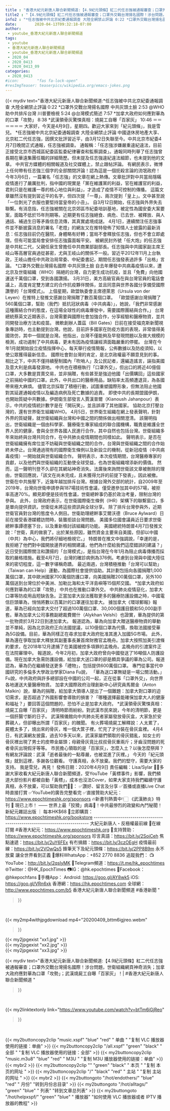 ```yaml
---
title : "香港大紀元新唐人聯合新聞頻道:【4.9紀元頭條】紅二代任志強被通報審查；口罩外交戰台灣揚名國際！涉台問題，世衛組織網頁神奇消失；加拿大政府應對華為口罩「攻勢」；武漢燒屍工自曝「百家灰」！| #香港大紀元新唐人聯合新聞頻道 "
title2 : "【4.9紀元頭條】紅二代任志強被通報審查；口罩外交戰台灣揚名國際！涉台問題，世衛組織網頁神奇消失；加拿大政府應對華為口罩「攻勢」；武漢燒屍工自曝「百家灰」！| #香港大紀元新唐人聯合新聞頻道 "
info2 : "*任志強被中共北京紀委通報調查 大陸全網禁止評論 0:22 *口罩外交戰台灣揚名國際   中共灰頭土臉 2:53 @WHO助中共排斥台灣 川普要檢視 5:24 @台灣模式簡述 7:57 *加拿大政府如何應對華為的口罩「攻勢」 8:38 *武漢領骨灰驚悚真相：燒屍工自曝「百家灰」 10:46  ＝＝＝＝＝＝  大家好，今天是4月9日，星期四。歡迎大家來到「紀元頭條」，我是雪兒。  *任志強被中共北京紀委通報調查 大陸全網禁止評論  中國退休房地產大享、北京紅二代任志強，因撰文批評習近平，由3月12日失聯至今。中共北京市紀委4月7日晚間正式通報，任志強被調查。  通報稱：「任志強涉嫌嚴重違紀違法，目前正接受北京市西城區紀委區監委紀律審查和監察調查」。通報同時列舉了任志強曾長期在華遠集團任職的詳細簡歷。但未提及任志強違紀違法細節，也未提到他的文章。  中共官方媒體的相關報道及社交媒體上，禁止跟帖評論。  有網民表示，微博上任何帶有任志強三個字的全部關閉評論！認為這是一個扼殺言論的流氓政府！  今年3月6日，一篇署名「任志強」的文章在網上熱傳。文章批評對中共當局隱瞞疫情進行了嚴厲批判，指中國的現實是「黨在維護黨的利益，官在維護官的利益，君則只是在維護一尊的核心地位與利益」，才造成了疫情不可控制的傳播。  這篇文章雖然沒有提到習近平的名字，但四次提「一尊」、兩次提到「皇上」。文中甚至說「一位剝光了衣服也要堅持當皇帝的小丑」。  自3月12日開始，任志強與外界失去聯繫。有消息指，任志強被關在北京郊區市紀委培訓基地，被定性為國安委大案要案，面臨不低於15年刑期等。近期更有任志強絕食、病危、已去世、被釋放、與人通話、補過生日等矛盾信息流傳，其真實處境成謎。  4月1日，連續關注任志強事件並不斷披露消息的署名「老燈」的網友又在推特發佈了知情人士披露的最新消息：任志強目前仍在醫院，身體略有好轉；當局不會釋放任志強，但也不會立即處理。但有可能當局會安排任志強露面報平安。  被網民封外號「任大炮」的任志強是中共紅二代，父親任泉生曾擔任中共商業部副部長。任志強與中共國家副主席王岐山等高層官員過從甚密，尤與王岐山的關係不一般。習近平2012年11月上台執政，王岐山擔任中共政治局常委、中紀委書記，期間任志強發表過許多「出格」言論。  *口罩外交戰台灣揚名國際   中共灰頭土臉  自去年爆發中共病毒疫情以來，遭北京及世衛組織（WHO）隔絕的台灣，自力更生成功抗疫，並且「免費」向他國運送千萬個口罩，受到各國讚揚。  3月31日，美方高級官員在與台灣官員的電話會議上，高度肯定雙方建立的合作抗疫夥伴關係，並且同意與世界各國分享備受國際讚譽的「台灣模式」。  上個星期，歐盟執委會主席德萊恩（Ursula von der Leyen）在推特上發推文感謝台灣捐贈了數百萬個口罩。  「歐盟感謝台灣捐贈了560萬個口罩，幫助（我們）抵抗冠狀病毒（中共病毒）」，她說，「我們非常感謝這種團結合作的態度，在這場全球性的病毒爆發中，需要國際團結與合作。」  台灣總統蔡英文近期表示，台灣需要與國際社會加強合作，分享經驗和醫療物資，並共同開發治療方法和疫苗。  微軟創辦人蓋茲（Bill Gates）日前在接受福克斯新聞視象專訪時，也主動提到台灣。他說，目前許多國家在防疫方面的表現，非常值得美國效仿，其中一個就是台灣。他指出，台灣不僅能夠及早發現問題以及做大規模的檢測，成功遏制了中共病毒，更未有因為疫情讓經濟面臨嚴重的停擺。  台灣在今年1月就開始設立疫情指揮中心，每天舉行疫情簡報，公佈數據以及防疫須知，以使公眾獲得最新信息。  國際社會對台灣的肯定，是北京政權最不願意見到的事。  相比之下，中共不僅持續壓制國內「吹哨人」及公民記者，還編造謠言，誣指美國及意大利是病毒發源地。  中共也在積極執行「口罩外交」，但出口的將近40億個口罩，大多數是買賣交易，並非捐贈，有些甚至是強迫他國「出價購回」這些國家之前捐給中國的口罩。此外，中共出口的醫療用品，缺陷率太高頻遭退貨，為各國帶來極大麻煩。  儘管北京採取了積極行動，試圖重塑國際形象，但無法阻止他國對其延遲通報疫情以及編造病例及死亡數據的追責。  即使中共的長期盟國伊朗，也開始質疑中共數據。伊朗衛生部發言人賈漢普爾（Kianoush Jahanpour）表示，中共的疫情統計數字是在「開玩笑」，並且誤導了其他國家。  協助北京打壓台灣的，還有世界衛生組織WHO。  4月5日，世界衛生組織在網上發表聲明，針對外界的質疑聲，就世衛組織與台灣和中國之間的關係做出相關澄清。  該聲明指出，世衛組織是一個由科學家、醫療衛生專家組成的聯合國機構，職責是維護全世界人民的健康，會與全世界各國人民進行合作，其中自然也包括台灣。世衛組織多年來始終與台灣共同合作，在中共肺炎疫情期間也同樣如此。  聲明表示，是否在世衛組織擁有席位並不妨礙與世衛組織之間的合作，台灣與世衛組織之間的合作始終未停止。台灣通過現有的國際衛生條例以及新設立的機制，從新冠疫情（中共病毒疫情）一開始就與世衛組織合作。  聲明表示，本次疫情期間，台灣醫療專家的貢獻，以及他們與世衛組織的互動使全球受益，也為世衛組織增添新的價值。  然而，這一聲明刊登不久卻在其網站神奇消失。法廣後來詢問世衛該文章被刪除的理由，世衛回應說，「該文在尚未完成，且未獲得允許的前提下發表」，因此被撤。  世衛在中共施壓下，近幾年越加排斥台灣。根據台灣外交部的統計，自2009年至2019年，台灣向世衛申請參與187場技術性會議，僅受邀參加其中的57場，被拒率高達70%。顯見即便是技術性會議，世衛總幹事仍基於政治考量，限制台灣的參與。  此外，台灣政府表示，在世衛國際衛生條例（IHR）架構下的聯繫窗口，多是單向提供資訊，世衛從未將這些資訊與全球分享。  除了排斥台灣參與外，近期世衛官員對台灣的態度令人側目。世衛助理總幹事艾爾沃德（Bruce Aylward）日前在接受香港媒體訪問時，裝聾拒談台灣問題。  美國多位國會議員近日要求世衛總幹事譚德塞下台，以及重新檢討該組織的功能。  美國總統特朗普4月7日發推文說：「世衛，真的做衰了。出於某些原因，雖然資金主要來自美國，但卻以中國（中共）為中心，我們將仔細地檢視它。」  特朗普在推文中強調說，「幸運的是，我拒絕了他們對中國開放邊界的相關建議，他們為什麼給我們這麼錯誤的建議？」  近日受到國際關注和讚揚的「台灣模式」，是指台灣在今年1月為阻止病毒傳播而採取的嚴格措施。截至4月7日，台灣的確診病例為376例。考慮到台灣與中國大陸往來的密切程度，這一數字堪稱奇蹟。  最近兩週，台灣積極推動「台灣可以幫助」（Taiwan can Help）運動，為國際社會提供協助。其計劃包括向各國捐贈1,000萬個口罩，其中歐洲國家700萬個防護口罩，向美國捐贈200萬個口罩，另外100萬個送到台灣位於中美洲、加勒比海和太平洋島嶼等15個邦交國。  *加拿大政府如何應對華為的口罩「攻勢」  中共也在推動口罩外交。  中共肺炎疫情惡化，加拿大口罩等防疫用品短缺告急。正當加拿大設法獲取更多的醫療防護設備之時，中國電信巨頭華為，悄悄將數以百萬計的口罩運往加拿大。  據加拿大《環球郵報》報道，華為已經向加拿大交付了超過100萬個口罩、30,000個護目鏡和50,000副手套。華為加拿大公司事務副總裁費爾什（Alykhan Velshi）也證實，華為提供的第一批物資於3月22日到達加拿大。  報道認為，華為向加拿大贈送醫療物資的舉動並不單純，因為北京政府正向法國提議，以10億個口罩為代價，換取法國接受華為5G設備。目前，華為同樣正在尋求加拿大政府批准其進入加國5G市場。  此外，華為還在爭取加拿大釋放其副董事長兼首席財務官孟晚舟。加拿大按照加美引渡條約要求，在2018年12月逮捕了在美國被控多項罪的孟晚舟。孟晚舟的引渡案件正在法院審理中。  報道說，今年2月初，加拿大政府曾向中國發送了16噸個人防護設備。現在加拿大急需防護設備，給加拿大送口罩的卻是頗具爭議的華為公司。報道認為，華為仍在繼續發送更多「禮物」，包括提供600萬個口罩。  專門從事當代中國研究的多倫多大學政治學家Diana Fu說， 「華為送口罩無疑是一場公關活動。」  Fu說，中共政府與許多總部設在中國的公司一起，正在從事「口罩外交」，向世界各地運送大量醫療物資。  加拿大國際政府治理創新中心研究員馬爾金（Anton Malkin）說，華為的捐贈，給加拿大領導人提出了一個難題：加拿大對口罩的迫切需求，是否超過了外國影響會導致的損害？「哪種選擇最能確保加拿大人的健康和福祉？」要回答這個問題的，恐怕不止是加拿大政府。  *武漢領骨灰驚悚真相：燒屍工自曝「百家灰」  清明時節雨紛紛。對武漢市民來說，今年的清明節，更是一個肝腸寸斷的日子。  武漢殯儀館向中共肺炎死者家屬發放骨灰盒，大家急於安葬親人，但卻曝出所謂「百家灰」的醜聞。  有火葬場燒屍工解釋說：人太累了，屍體太多了，燒出來的骨灰，堆一個大筐子裡，忙完了才分裝在骨灰盒裡。  4月4日，有武漢網友披露，過去10多天以來，武漢家屬們領取的骨灰錯亂，如女士的骨灰裡出現了男士的皮帶金屬頭；母親骨灰竟比叔叔骨灰重兩斤；牙齒沒問題的死者骨灰出現假牙等等。  市民擔心領取的是「百家灰」，怎麼入土？以後怎麼祭拜？有網友評論說：武漢「逝者最後的一點尊嚴，也被混進了灰裡。」  今天的「紀元頭條」就到這裡，多謝各位觀看。  守護真相，永不放棄。我們的堅守，需要大家的支持。  我是雪兒，再見！  發佈日期：2020年4月9日 責任編輯：Lisa/Sylar  🙏🏻多謝大家收看大紀元新唐人聯合新聞頻道，受YouTube「黃標事件」影響，我們頻道大部份影片都被自動「黃標」，成本也沒法Cover，如果大家支持我們繼續守護真相，永不放棄，可以幫助我們💪🏻： ✅讚好、留言及分享 ✅首播或直播Live Chat時直接打賞 ✅YouTube的廣告完整看完 ✅直接贊助大紀元：https://www.epochtimeshk.org/sponsors  🔥新書刊熱賣中👇🏻 《武漢肺炎》特刊 📔 現已上市！ —— 世界上最「狡猾」病毒🦠！中共最慘烈的政變和內鬥秘聞！ 新紀元雜誌出版 ｜ 每本HK$68 🛒立即購買：https://www.epochtimeshk.org/bookstore  --------------------------------------------------------------------------- 大紀元新唐人・反極權最前線 📰在線訂閱 #香港大紀元：https://www.epochtimeshk.org 💎支持贊助：https://www.epochtimeshk.org/sponsors  珍言真語：https://bit.ly/2SoiCeh 焦點速遞：https://bit.ly/2uY6FEx 有冇搞錯：https://bit.ly/3czOEgH 疫情最前線：https://bit.ly/2VOwQs5 鋒筆天下及紀元頭條：https://bit.ly/2PP8B9m  永不放棄 讓全世界看到正義 📩爆料WhatsApp：+852 2770 8836  追蹤我們： 📺YouTube：http://bit.ly/2qslyMK 📣Telegram頻道：https://t.me/hk_epochtimes 🌐Twitter：@HK_EpochTimes 📷IG：@hk.epochtimes 👥Facebook：@hkepochfans  📲手機App： Android: https://goo.gl/AY8wk5 iOS: https://goo.gl/VRn6xk  香港網：https://hk.epochtimes.com 全球網：http://www.epochtimes.com/b5  香港大紀元新唐人聯合新聞頻道 #香港新聞 "
date:        2020-04-13T09:32:18-07:00
author:
 - youtube_香港大紀元新唐人聯合新聞頻道
tags:
 - youtube
 - 香港大紀元新唐人聯合新聞頻道
 - youtube_香港大紀元新唐人聯合新聞頻道
 - 2020_04
 - 2020_0413
 - 2020_0413_09
categories:
 - 2020_0413
#icon:        "fas fa-lock-open"
#resImgTeaser: teaserpics/wikipedia.org/emacs-jokes.png
---
```


{{< mydiv text="香港大紀元新唐人聯合新聞頻道:*任志強被中共北京紀委通報調查 大陸全網禁止評論 0:22 *口罩外交戰台灣揚名國際   中共灰頭土臉 2:53 @WHO助中共排斥台灣 川普要檢視 5:24 @台灣模式簡述 7:57 *加拿大政府如何應對華為的口罩「攻勢」 8:38 *武漢領骨灰驚悚真相：燒屍工自曝「百家灰」 10:46  ＝＝＝＝＝＝  大家好，今天是4月9日，星期四。歡迎大家來到「紀元頭條」，我是雪兒。  *任志強被中共北京紀委通報調查 大陸全網禁止評論  中國退休房地產大享、北京紅二代任志強，因撰文批評習近平，由3月12日失聯至今。中共北京市紀委4月7日晚間正式通報，任志強被調查。  通報稱：「任志強涉嫌嚴重違紀違法，目前正接受北京市西城區紀委區監委紀律審查和監察調查」。通報同時列舉了任志強曾長期在華遠集團任職的詳細簡歷。但未提及任志強違紀違法細節，也未提到他的文章。  中共官方媒體的相關報道及社交媒體上，禁止跟帖評論。  有網民表示，微博上任何帶有任志強三個字的全部關閉評論！認為這是一個扼殺言論的流氓政府！  今年3月6日，一篇署名「任志強」的文章在網上熱傳。文章批評對中共當局隱瞞疫情進行了嚴厲批判，指中國的現實是「黨在維護黨的利益，官在維護官的利益，君則只是在維護一尊的核心地位與利益」，才造成了疫情不可控制的傳播。  這篇文章雖然沒有提到習近平的名字，但四次提「一尊」、兩次提到「皇上」。文中甚至說「一位剝光了衣服也要堅持當皇帝的小丑」。  自3月12日開始，任志強與外界失去聯繫。有消息指，任志強被關在北京郊區市紀委培訓基地，被定性為國安委大案要案，面臨不低於15年刑期等。近期更有任志強絕食、病危、已去世、被釋放、與人通話、補過生日等矛盾信息流傳，其真實處境成謎。  4月1日，連續關注任志強事件並不斷披露消息的署名「老燈」的網友又在推特發佈了知情人士披露的最新消息：任志強目前仍在醫院，身體略有好轉；當局不會釋放任志強，但也不會立即處理。但有可能當局會安排任志強露面報平安。  被網民封外號「任大炮」的任志強是中共紅二代，父親任泉生曾擔任中共商業部副部長。任志強與中共國家副主席王岐山等高層官員過從甚密，尤與王岐山的關係不一般。習近平2012年11月上台執政，王岐山擔任中共政治局常委、中紀委書記，期間任志強發表過許多「出格」言論。  *口罩外交戰台灣揚名國際   中共灰頭土臉  自去年爆發中共病毒疫情以來，遭北京及世衛組織（WHO）隔絕的台灣，自力更生成功抗疫，並且「免費」向他國運送千萬個口罩，受到各國讚揚。  3月31日，美方高級官員在與台灣官員的電話會議上，高度肯定雙方建立的合作抗疫夥伴關係，並且同意與世界各國分享備受國際讚譽的「台灣模式」。  上個星期，歐盟執委會主席德萊恩（Ursula von der Leyen）在推特上發推文感謝台灣捐贈了數百萬個口罩。  「歐盟感謝台灣捐贈了560萬個口罩，幫助（我們）抵抗冠狀病毒（中共病毒）」，她說，「我們非常感謝這種團結合作的態度，在這場全球性的病毒爆發中，需要國際團結與合作。」  台灣總統蔡英文近期表示，台灣需要與國際社會加強合作，分享經驗和醫療物資，並共同開發治療方法和疫苗。  微軟創辦人蓋茲（Bill Gates）日前在接受福克斯新聞視象專訪時，也主動提到台灣。他說，目前許多國家在防疫方面的表現，非常值得美國效仿，其中一個就是台灣。他指出，台灣不僅能夠及早發現問題以及做大規模的檢測，成功遏制了中共病毒，更未有因為疫情讓經濟面臨嚴重的停擺。  台灣在今年1月就開始設立疫情指揮中心，每天舉行疫情簡報，公佈數據以及防疫須知，以使公眾獲得最新信息。  國際社會對台灣的肯定，是北京政權最不願意見到的事。  相比之下，中共不僅持續壓制國內「吹哨人」及公民記者，還編造謠言，誣指美國及意大利是病毒發源地。  中共也在積極執行「口罩外交」，但出口的將近40億個口罩，大多數是買賣交易，並非捐贈，有些甚至是強迫他國「出價購回」這些國家之前捐給中國的口罩。此外，中共出口的醫療用品，缺陷率太高頻遭退貨，為各國帶來極大麻煩。  儘管北京採取了積極行動，試圖重塑國際形象，但無法阻止他國對其延遲通報疫情以及編造病例及死亡數據的追責。  即使中共的長期盟國伊朗，也開始質疑中共數據。伊朗衛生部發言人賈漢普爾（Kianoush Jahanpour）表示，中共的疫情統計數字是在「開玩笑」，並且誤導了其他國家。  協助北京打壓台灣的，還有世界衛生組織WHO。  4月5日，世界衛生組織在網上發表聲明，針對外界的質疑聲，就世衛組織與台灣和中國之間的關係做出相關澄清。  該聲明指出，世衛組織是一個由科學家、醫療衛生專家組成的聯合國機構，職責是維護全世界人民的健康，會與全世界各國人民進行合作，其中自然也包括台灣。世衛組織多年來始終與台灣共同合作，在中共肺炎疫情期間也同樣如此。  聲明表示，是否在世衛組織擁有席位並不妨礙與世衛組織之間的合作，台灣與世衛組織之間的合作始終未停止。台灣通過現有的國際衛生條例以及新設立的機制，從新冠疫情（中共病毒疫情）一開始就與世衛組織合作。  聲明表示，本次疫情期間，台灣醫療專家的貢獻，以及他們與世衛組織的互動使全球受益，也為世衛組織增添新的價值。  然而，這一聲明刊登不久卻在其網站神奇消失。法廣後來詢問世衛該文章被刪除的理由，世衛回應說，「該文在尚未完成，且未獲得允許的前提下發表」，因此被撤。  世衛在中共施壓下，近幾年越加排斥台灣。根據台灣外交部的統計，自2009年至2019年，台灣向世衛申請參與187場技術性會議，僅受邀參加其中的57場，被拒率高達70%。顯見即便是技術性會議，世衛總幹事仍基於政治考量，限制台灣的參與。  此外，台灣政府表示，在世衛國際衛生條例（IHR）架構下的聯繫窗口，多是單向提供資訊，世衛從未將這些資訊與全球分享。  除了排斥台灣參與外，近期世衛官員對台灣的態度令人側目。世衛助理總幹事艾爾沃德（Bruce Aylward）日前在接受香港媒體訪問時，裝聾拒談台灣問題。  美國多位國會議員近日要求世衛總幹事譚德塞下台，以及重新檢討該組織的功能。  美國總統特朗普4月7日發推文說：「世衛，真的做衰了。出於某些原因，雖然資金主要來自美國，但卻以中國（中共）為中心，我們將仔細地檢視它。」  特朗普在推文中強調說，「幸運的是，我拒絕了他們對中國開放邊界的相關建議，他們為什麼給我們這麼錯誤的建議？」  近日受到國際關注和讚揚的「台灣模式」，是指台灣在今年1月為阻止病毒傳播而採取的嚴格措施。截至4月7日，台灣的確診病例為376例。考慮到台灣與中國大陸往來的密切程度，這一數字堪稱奇蹟。  最近兩週，台灣積極推動「台灣可以幫助」（Taiwan can Help）運動，為國際社會提供協助。其計劃包括向各國捐贈1,000萬個口罩，其中歐洲國家700萬個防護口罩，向美國捐贈200萬個口罩，另外100萬個送到台灣位於中美洲、加勒比海和太平洋島嶼等15個邦交國。  *加拿大政府如何應對華為的口罩「攻勢」  中共也在推動口罩外交。  中共肺炎疫情惡化，加拿大口罩等防疫用品短缺告急。正當加拿大設法獲取更多的醫療防護設備之時，中國電信巨頭華為，悄悄將數以百萬計的口罩運往加拿大。  據加拿大《環球郵報》報道，華為已經向加拿大交付了超過100萬個口罩、30,000個護目鏡和50,000副手套。華為加拿大公司事務副總裁費爾什（Alykhan Velshi）也證實，華為提供的第一批物資於3月22日到達加拿大。  報道認為，華為向加拿大贈送醫療物資的舉動並不單純，因為北京政府正向法國提議，以10億個口罩為代價，換取法國接受華為5G設備。目前，華為同樣正在尋求加拿大政府批准其進入加國5G市場。  此外，華為還在爭取加拿大釋放其副董事長兼首席財務官孟晚舟。加拿大按照加美引渡條約要求，在2018年12月逮捕了在美國被控多項罪的孟晚舟。孟晚舟的引渡案件正在法院審理中。  報道說，今年2月初，加拿大政府曾向中國發送了16噸個人防護設備。現在加拿大急需防護設備，給加拿大送口罩的卻是頗具爭議的華為公司。報道認為，華為仍在繼續發送更多「禮物」，包括提供600萬個口罩。  專門從事當代中國研究的多倫多大學政治學家Diana Fu說， 「華為送口罩無疑是一場公關活動。」  Fu說，中共政府與許多總部設在中國的公司一起，正在從事「口罩外交」，向世界各地運送大量醫療物資。  加拿大國際政府治理創新中心研究員馬爾金（Anton Malkin）說，華為的捐贈，給加拿大領導人提出了一個難題：加拿大對口罩的迫切需求，是否超過了外國影響會導致的損害？「哪種選擇最能確保加拿大人的健康和福祉？」要回答這個問題的，恐怕不止是加拿大政府。  *武漢領骨灰驚悚真相：燒屍工自曝「百家灰」  清明時節雨紛紛。對武漢市民來說，今年的清明節，更是一個肝腸寸斷的日子。  武漢殯儀館向中共肺炎死者家屬發放骨灰盒，大家急於安葬親人，但卻曝出所謂「百家灰」的醜聞。  有火葬場燒屍工解釋說：人太累了，屍體太多了，燒出來的骨灰，堆一個大筐子裡，忙完了才分裝在骨灰盒裡。  4月4日，有武漢網友披露，過去10多天以來，武漢家屬們領取的骨灰錯亂，如女士的骨灰裡出現了男士的皮帶金屬頭；母親骨灰竟比叔叔骨灰重兩斤；牙齒沒問題的死者骨灰出現假牙等等。  市民擔心領取的是「百家灰」，怎麼入土？以後怎麼祭拜？有網友評論說：武漢「逝者最後的一點尊嚴，也被混進了灰裡。」  今天的「紀元頭條」就到這裡，多謝各位觀看。  守護真相，永不放棄。我們的堅守，需要大家的支持。  我是雪兒，再見！  發佈日期：2020年4月9日 責任編輯：Lisa/Sylar  🙏🏻多謝大家收看大紀元新唐人聯合新聞頻道，受YouTube「黃標事件」影響，我們頻道大部份影片都被自動「黃標」，成本也沒法Cover，如果大家支持我們繼續守護真相，永不放棄，可以幫助我們💪🏻： ✅讚好、留言及分享 ✅首播或直播Live Chat時直接打賞 ✅YouTube的廣告完整看完 ✅直接贊助大紀元：https://www.epochtimeshk.org/sponsors  🔥新書刊熱賣中👇🏻 《武漢肺炎》特刊 📔 現已上市！ —— 世界上最「狡猾」病毒🦠！中共最慘烈的政變和內鬥秘聞！ 新紀元雜誌出版 ｜ 每本HK$68 🛒立即購買：https://www.epochtimeshk.org/bookstore  --------------------------------------------------------------------------- 大紀元新唐人・反極權最前線 📰在線訂閱 #香港大紀元：https://www.epochtimeshk.org 💎支持贊助：https://www.epochtimeshk.org/sponsors  珍言真語：https://bit.ly/2SoiCeh 焦點速遞：https://bit.ly/2uY6FEx 有冇搞錯：https://bit.ly/3czOEgH 疫情最前線：https://bit.ly/2VOwQs5 鋒筆天下及紀元頭條：https://bit.ly/2PP8B9m  永不放棄 讓全世界看到正義 📩爆料WhatsApp：+852 2770 8836  追蹤我們： 📺YouTube：http://bit.ly/2qslyMK 📣Telegram頻道：https://t.me/hk_epochtimes 🌐Twitter：@HK_EpochTimes 📷IG：@hk.epochtimes 👥Facebook：@hkepochfans  📲手機App： Android: https://goo.gl/AY8wk5 iOS: https://goo.gl/VRn6xk  香港網：https://hk.epochtimes.com 全球網：http://www.epochtimes.com/b5  香港大紀元新唐人聯合新聞頻道 #香港新聞 "
>}}
<br>


{{< my2mp4withjpgdownload mp4="20200409_bttm6igjreo.webm"
>}}

{{< my2jpgexist "xx1.jpg" >}}<br>
{{< my2jpgexist "xx2.jpg" >}}<br>
{{< my2jpgexist "xx3.jpg" >}}<br>



{{< mydiv text="香港大紀元新唐人聯合新聞頻道:【4.9紀元頭條】紅二代任志強被通報審查；口罩外交戰台灣揚名國際！涉台問題，世衛組織網頁神奇消失；加拿大政府應對華為口罩「攻勢」；武漢燒屍工自曝「百家灰」！| #香港大紀元新唐人聯合新聞頻道 "
>}}
<br>

{{< my2linktextonly link="https://www.youtube.com/watch?v=btTm6iGjReo"
>}}


<br>

{{< my2buttoncopy2clip "music.xspf"        "blue"   "red"    " 单曲 "  "复制 VLC 播放器使用的链接：单曲" >}} {{< my2buttoncopy2clip "/all.xspf"         "green"  "black"  " 全部 "  "复制 VLC 播放器使用的链接：全部" >}} {{< my2buttoncopy2clip "music.m3u8"        "blue"   "red"    " M3U  "    "复制 M3U 播放器使用的链接：单曲" >}} {{< mybr2 >}} {{< my2buttoncopy2clip ""                  "green"  "black"  " 本页 "    "复制 本页的网址 " >}} {{< my2buttoncopy2clip "/"                 "black"  "red"    " 主站 "    "复制 主站的网址 " >}} {{< mybr2 >}} {{< my2buttongoto      "/hot/endothers/"   "blue"   "red"    " 月份"   "转到月份总目录" >}} {{< my2buttongoto      "/hot/alltags/"     "green"  "blue"   " 列表"   "转到文章总列表" >}} {{< my2buttongoto      "/hot/helpxspf/"    "green"  "blue"   " 播放器" "如何使用 VLC 播放器或者 IPTV 播放器的教程" >}} 
